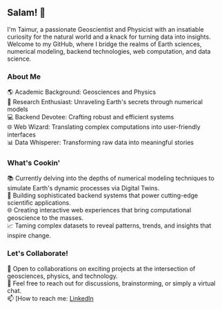 ## Salam! 👋

I'm Taimur, a passionate Geoscientist and Physicist with an insatiable curiosity for the natural world and a knack for turning data into insights. Welcome to my GitHub, where I bridge the realms of Earth sciences, numerical modeling, backend technologies, web computation, and data science.

### About Me

🌎 Academic Background: Geosciences and Physics  
🔬 Research Enthusiast: Unraveling Earth's secrets through numerical models  
💻 Backend Devotee: Crafting robust and efficient systems  
🌐 Web Wizard: Translating complex computations into user-friendly interfaces  
📊 Data Whisperer: Transforming raw data into meaningful stories  

### What's Cookin'

📚 Currently delving into the depths of numerical modeling techniques to simulate Earth's dynamic processes via Digital Twins.  
🔧 Building sophisticated backend systems that power cutting-edge scientific applications.  
🌐 Creating interactive web experiences that bring computational geoscience to the masses.  
📈 Taming complex datasets to reveal patterns, trends, and insights that inspire change.

### Let's Collaborate!

🌱 Open to collaborations on exciting projects at the intersection of geosciences, physics, and technology.  
💬 Feel free to reach out for discussions, brainstorming, or simply a virtual chat.  
📫 [How to reach me: [LinkedIn](https://www.linkedin.com/in/taimur-h-khan/)
